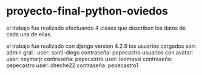 # proyecto-final-python-oviedos
el trabajo fue realizado efectuando 4 clases que describen los datos de cada una de ellas.

el trabajo fue realizado con django version 4.2.9 
los usuarios cargados son:
admin gral : user: santi-diego  contraseña: pepecastro
usuarios con avatar: user: neymarjr    contraseña: pepecastro
user: leomessi contraseña: pepecastro
user: cheche22 contraseña: pepecastro1
